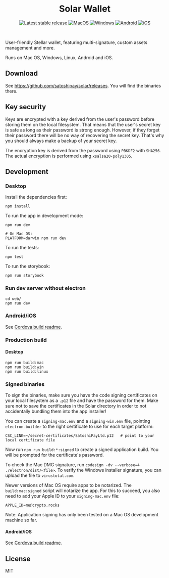 <h1 align="center">Solar Wallet</h1>

<p align="center">
  <a href="https://github.com/satoshipay/solar/releases/latest">
    <img alt="Latest stable release" src="https://badgen.net/github/release/satoshipay/solar/stable" />
  </a>
  <a href="https://github.com/satoshipay/solar/releases/latest">
    <img alt="MacOS" src="https://badgen.net/badge/icon/MacOS?icon=apple&label&color=cyan" />
  </a>
  <a href="https://github.com/satoshipay/solar/releases/latest">
    <img alt="Windows" src="https://badgen.net/badge/icon/Windows?icon=windows&label&color=cyan" />
  </a>
  <a href="https://github.com/satoshipay/solar/releases/latest">
    <img alt="Android" src="https://badgen.net/badge/icon/Android?icon=googleplay&label&color=cyan" />
  </a>
  <a href="https://github.com/satoshipay/solar/releases/latest">
    <img alt="iOS" src="https://badgen.net/badge/icon/iOS?icon=apple&label&color=cyan" />
  </a>
</p>

<br />

User-friendly Stellar wallet, featuring multi-signature, custom assets management and more.

Runs on Mac OS, Windows, Linux, Android and iOS.

## Download

See <https://github.com/satoshipay/solar/releases>. You will find the binaries there.

## Key security

Keys are encrypted with a key derived from the user's password before storing them on the local filesystem. That means that the user's secret key is safe as long as their password is strong enough. However, if they forget their password there will be no way of recovering the secret key. That's why you should always make a backup of your secret key.

The encryption key is derived from the password using `PBKDF2` with `SHA256`. The actual encryption is performed using `xsalsa20-poly1305`.

## Development

### Desktop

Install the dependencies first:

```
npm install
```

To run the app in development mode:

```
npm run dev

# On Mac OS:
PLATFORM=darwin npm run dev
```

To run the tests:

```
npm test
```

To run the storybook:

```
npm run storybook
```

### Run dev server without electron

```
cd web/
npm run dev
```

### Android/iOS

See [Cordova build readme](./cordova/README.md).

### Production build

#### Desktop

```
npm run build:mac
npm run build:win
npm run build:linux
```

### Signed binaries

To sign the binaries, make sure you have the code signing certificates on your local filesystem as a `.p12` file and have the password for them. Make sure not to save the certificates in the Solar directory in order to not accidentally bundling them into the app installer!

You can create a `signing-mac.env` and a `signing-win.env` file, pointing `electron-builder` to the right certificate to use for each target platform:

```
CSC_LINK=~/secret-certificates/SatoshiPayLtd.p12   # point to your local certificate file
```

Now run `npm run build:*:signed` to create a signed application build. You will be prompted for the certificate's password.

To check the Mac DMG signature, run `codesign -dv --verbose=4 ./electron/dist/<file>`. To verify the Windows installer signature, you can upload the file to `virustotal.com`.

Newer versions of Mac OS require apps to be notarized. The `build:mac:signed` script will notarize the app. For this to succeed, you also need to add your Apple ID to your `signing-mac.env` file:

```
APPLE_ID=me@crypto.rocks
```

Note: Application signing has only been tested on a Mac OS development machine so far.

#### Android/iOS

See [Cordova build readme](./cordova/README.md).

## License

MIT

